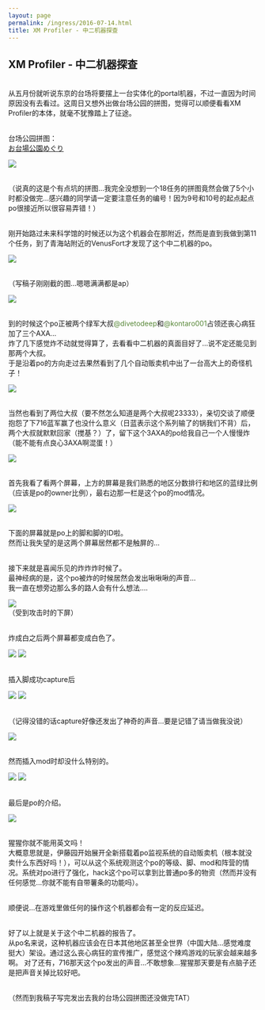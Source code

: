 ```yaml
---
layout: page
permalink: /ingress/2016-07-14.html
title: XM Profiler - 中二机器探查
---
```


## XM Profiler - 中二机器探查

<br>从五月份就听说东京的台场将要摆上一台实体化的portal机器，不过一直因为时间原因没有去看过。这周日又想外出做台场公园的拼图，觉得可以顺便看看XM Profiler的本体，就毫不犹豫踏上了征途。

<br>台场公园拼图：
<br>[お台場公園めぐり](https://bannergress.com/banner/%E3%81%8A%E5%8F%B0%E5%A0%B4%E5%85%AC%E5%9C%92%E3%82%81%E3%81%90%E3%82%8A-8737)

<img src="/ingress/2016-07-14/image001.jpg">


<br>（说真的这是个有点坑的拼图…我完全没想到一个18任务的拼图竟然会做了5个小时都没做完…感兴趣的同学请一定要注意任务的编号！因为9号和10号的起点起点po很接近所以很容易弄错！）

<br>刚开始路过未来科学馆的时候还以为这个机器会在那附近，然而是直到我做到第11个任务，到了青海站附近的VenusFort才发现了这个中二机器的po。

<img src="/ingress/2016-07-14/image002.jpg">

<br>（写稿子刚刚截的图…嗯嗯满满都是ap）

<img src="/ingress/2016-07-14/image003.jpg">

<br>到的时候这个po正被两个绿军大叔<span style="color:#578737">@divetodeep</span>和<span style="color:#578737">@kontaro001</span>占领还丧心病狂加了三个AXA...
<br>炸了几下感觉炸不动就觉得算了，去看看中二机器的真面目好了…说不定还能见到那两个大叔。
<br>于是沿着po的方向走过去果然看到了几个自动贩卖机中出了一台高大上的奇怪机子！

<img src="/ingress/2016-07-14/image004.jpg">

<br>当然也看到了两位大叔（要不然怎么知道是两个大叔呢23333），亲切交谈了顺便抱怨了下716蓝军赢了也没什么意义（日蓝表示这个系列输了的锅我们不背）后，两个大叔就默默回家（搅基？）了，留下这个3AXA的po给我自己一个人慢慢炸（能不能有点良心3AXA啊混蛋！）

<img src="/ingress/2016-07-14/image005.jpg">

<br>首先我看了看两个屏幕，上方的屏幕是我们熟悉的地区分数排行和地区的蓝绿比例（应该是po的owner比例），最右边那一栏是这个po的mod情况。

<img src="/ingress/2016-07-14/image006.jpg">


<br>下面的屏幕就是po上的脚和脚的ID啦。
<br>然而让我失望的是这两个屏幕居然都不是触屏的…

<br>接下来就是喜闻乐见的炸炸炸时候了。
<br>最神经病的是，这个po被炸的时候居然会发出啾啾啾的声音…
<br>我一直在想旁边那么多的路人会有什么想法….

<img src="/ingress/2016-07-14/image007.jpg">
<br>（受到攻击时的下屏）

<br>炸成白之后两个屏幕都变成白色了。

<img src="/ingress/2016-07-14/image008.jpg">
<img src="/ingress/2016-07-14/image009.jpg">

<br>插入脚成功capture后

<img src="/ingress/2016-07-14/image010.jpg">
<img src="/ingress/2016-07-14/image011.jpg">

<br>（记得没错的话capture好像还发出了神奇的声音…要是记错了请当做我没说）

<img src="/ingress/2016-07-14/image012.jpg">

<br>然而插入mod时却没什么特别的。

<img src="/ingress/2016-07-14/image013.jpg">
<img src="/ingress/2016-07-14/image014.jpg">

<br>最后是po的介绍。

<img src="/ingress/2016-07-14/image015.jpg">

<br>猩猩你就不能用英文吗！
<br>大概意思就是，伊藤园开始展开全新搭载着po监视系统的自动贩卖机（根本就没卖什么东西好吗！），可以从这个系统观测这个po的等级、脚、mod和阵营的情况。系统对po进行了强化，hack这个po可以拿到比普通po多的物资（然而并没有任何感觉…你就不能有自带薯条的功能吗）。

<br>顺便说…在游戏里做任何的操作这个机器都会有一定的反应延迟。

<br>好了以上就是关于这个中二机器的报告了。
<br>从po名来说，这种机器应该会在日本其他地区甚至全世界（中国大陆...感觉难度挺大）架设。通过这么丧心病狂的宣传推广，感觉这个辣鸡游戏的玩家会越来越多啊。
对了还有，716那天这个po发出的声音…不敢想象…猩猩那天要是有点脑子还是把声音关掉比较好吧。

<br>（然而到我稿子写完发出去我的台场公园拼图还没做完TAT）
